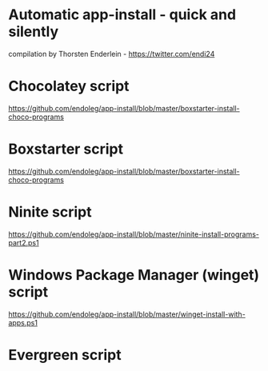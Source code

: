 # Automatic app-install - quick and silently
compilation by Thorsten Enderlein - https://twitter.com/endi24

# Chocolatey script
https://github.com/endoleg/app-install/blob/master/boxstarter-install-choco-programs

# Boxstarter script
https://github.com/endoleg/app-install/blob/master/boxstarter-install-choco-programs

# Ninite script
https://github.com/endoleg/app-install/blob/master/ninite-install-programs-part2.ps1

# Windows Package Manager (winget) script
https://github.com/endoleg/app-install/blob/master/winget-install-with-apps.ps1

# Evergreen script
